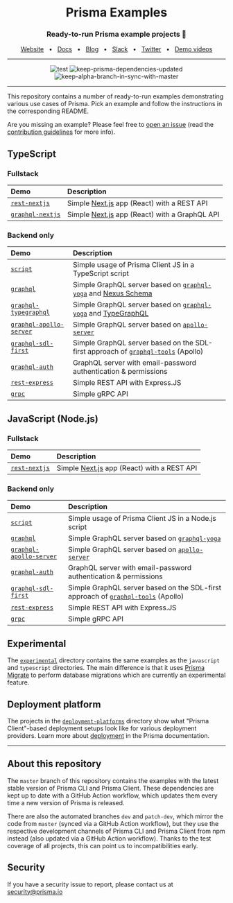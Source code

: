 <br />

<div align="center">
  <h1>Prisma Examples</h1>
  <p><h3 align="center">Ready-to-run Prisma example projects 🚀</h3></p>
  <a href="https://www.prisma.io/">Website</a>
  <span>&nbsp;&nbsp;•&nbsp;&nbsp;</span>
  <a href="https://www.prisma.io/docs/">Docs</a>
  <span>&nbsp;&nbsp;•&nbsp;&nbsp;</span>
  <a href="https://www.prisma.io/blog">Blog</a>
  <span>&nbsp;&nbsp;•&nbsp;&nbsp;</span>
  <a href="https://slack.prisma.io/">Slack</a>
  <span>&nbsp;&nbsp;•&nbsp;&nbsp;</span>
  <a href="https://twitter.com/prisma">Twitter</a>
  <span>&nbsp;&nbsp;•&nbsp;&nbsp;</span>
  <a href="https://www.youtube.com/watch?v=0RhtQgIs-TE&list=PLn2e1F9Rfr6k9PnR_figWOcSHgc_erDr5&index=1">Demo videos</a>
</div>

<hr>

<div align="center">
  
  ![test](https://github.com/prisma/prisma-examples/workflows/test/badge.svg)
  ![keep-prisma-dependencies-updated](https://github.com/prisma/prisma-examples/workflows/keep-prisma-dependencies-updated/badge.svg)
  ![keep-alpha-branch-in-sync-with-master](https://github.com/prisma/prisma-examples/workflows/keep-alpha-branch-in-sync-with-master/badge.svg)
  
</div>

<hr>

This repository contains a number of ready-to-run examples demonstrating various use cases of Prisma. Pick an example and follow the instructions in the corresponding README.

Are you missing an example? Please feel free to [open an issue](https://github.com/prisma/prisma-examples/issues/new) (read the [contribution guidelines](./CONTRIBUTING.md) for more info).

<!-- Please keep the absolute URLs so it's easier to copy&paste to prisma/prisma/README.md  -->

## TypeScript

### Fullstack

| Demo                                                                                                 | Description                                                          |
| :--------------------------------------------------------------------------------------------------- | :------------------------------------------------------------------- |
| [`rest-nextjs`](https://github.com/prisma/prisma-examples/tree/master/typescript/rest-nextjs)       | Simple [Next.js](https://nextjs.org/) app (React) with a REST API    |
| [`graphql-nextjs`](https://github.com/prisma/prisma-examples/tree/master/typescript/graphql-nextjs) | Simple [Next.js](https://nextjs.org/) app (React) with a GraphQL API |

### Backend only

| Demo                                                                                                               | Description                                                                                                                                                 |
| :----------------------------------------------------------------------------------------------------------------- | :---------------------------------------------------------------------------------------------------------------------------------------------------------- |
| [`script`](https://github.com/prisma/prisma-examples/tree/master/typescript/script)                               | Simple usage of Prisma Client JS in a TypeScript script                                                                                                     |
| [`graphql`](https://github.com/prisma/prisma-examples/tree/master/typescript/graphql)                             | Simple GraphQL server based on [`graphql-yoga`](https://github.com/prisma-labs/graphql-yoga) and [Nexus Schema](https://github.com/graphql-nexus/schema)    |
| [`graphql-typegraphql`](https://github.com/prisma/prisma-examples/tree/master/typescript/graphql-typegraphql)     | Simple GraphQL server based on [`graphql-yoga`](https://github.com/prisma-labs/graphql-yoga) and [TypeGraphQL](https://github.com/MichalLytek/type-graphql) |
| [`graphql-apollo-server`](https://github.com/prisma/prisma-examples/tree/master/typescript/graphql-apollo-server) | Simple GraphQL server based on [`apollo-server`](https://www.apollographql.com/docs/apollo-server/)                                                         |
| [`graphql-sdl-first`](https://github.com/prisma/prisma-examples/tree/master/typescript/graphql-sdl-first)         | Simple GraphQL server based on the SDL-first approach of [`graphql-tools`](https://www.apollographql.com/docs/graphql-tools/) (Apollo)                      |
| [`graphql-auth`](https://github.com/prisma/prisma-examples/tree/master/typescript/graphql-auth)                   | GraphQL server with email-password authentication & permissions                                                                                             |
| [`rest-express`](https://github.com/prisma/prisma-examples/tree/master/typescript/rest-express)                   | Simple REST API with Express.JS                                                                                                                             |
| [`grpc`](https://github.com/prisma/prisma-examples/tree/master/typescript/grpc)                                   | Simple gRPC API                                                                                                                                             |

## JavaScript (Node.js)

### Fullstack

| Demo                                                                                           | Description                                                       |
| :--------------------------------------------------------------------------------------------- | :---------------------------------------------------------------- |
| [`rest-nextjs`](https://github.com/prisma/prisma-examples/tree/master/javascript/rest-nextjs) | Simple [Next.js](https://nextjs.org/) app (React) with a REST API |

### Backend only

| Demo                                                                                                               | Description                                                                                                                            |
| :----------------------------------------------------------------------------------------------------------------- | :------------------------------------------------------------------------------------------------------------------------------------- |
| [`script`](https://github.com/prisma/prisma-examples/tree/master/javascript/script)                               | Simple usage of Prisma Client JS in a Node.js script                                                                                   |
| [`graphql`](https://github.com/prisma/prisma-examples/tree/master/javascript/graphql)                             | Simple GraphQL server based on [`graphql-yoga`](https://github.com/prisma-labs/graphql-yoga)                                           |
| [`graphql-apollo-server`](https://github.com/prisma/prisma-examples/tree/master/javascript/graphql-apollo-server) | Simple GraphQL server based on [`apollo-server`](https://www.apollographql.com/docs/apollo-server/)                                    |
| [`graphql-auth`](https://github.com/prisma/prisma-examples/tree/master/javascript/graphql-auth)                   | GraphQL server with email-password authentication & permissions                                                                        |
| [`graphql-sdl-first`](https://github.com/prisma/prisma-examples/tree/master/javascript/graphql-sdl-first)         | Simple GraphQL server based on the SDL-first approach of [`graphql-tools`](https://www.apollographql.com/docs/graphql-tools/) (Apollo) |
| [`rest-express`](https://github.com/prisma/prisma-examples/tree/master/javascript/rest-express)                   | Simple REST API with Express.JS                                                                                                        |
| [`grpc`](https://github.com/prisma/prisma-examples/tree/master/javascript/grpc)                                   | Simple gRPC API                                                                                                                        |

## Experimental

The [`experimental`](./experimental) directory contains the same examples as the `javascript` and `typescript` directories. The main difference is that it uses [Prisma Migrate](https://www.prisma.io/docs/reference/tools-and-interfaces/prisma-migrate) to perform database migrations which are currently an experimental feature.

## Deployment platform

The projects in the [`deployment-platforms`](./deployment-platforms) directory show what "Prisma Client"-based deployment setups look like for various deployment providers. Learn more about [deployment](https://www.prisma.io/docs/reference/tools-and-interfaces/prisma-client/deployment) in the Prisma documentation.

<hr>

## About this repository

The `master` branch of this repository contains the examples with the latest stable version of Prisma CLI and Prisma Client. These dependencies are kept up to date with a GitHub Action workflow, which updates them every time a new version of Prisma is released.

There are also the automated branches `dev` and `patch-dev`, which mirror the code from `master` (synced via a GitHub Action workflow), but they use the respective development channels of Prisma CLI and Prisma Client from npm instead (also updated via a GitHub Action workflow). Thanks to the test coverage of all projects, this can point us to incompatibilities early.

## Security

If you have a security issue to report, please contact us at [security@prisma.io](mailto:security@prisma.io?subject=[GitHub]%20Prisma%202%20Security%20Report%20Examples)
